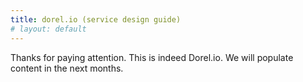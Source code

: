 ```yaml
---
title: dorel.io (service design guide)
# layout: default
---
```


<p>Thanks for paying attention. This is indeed Dorel.io. We will populate content in the next months.</p>

<div style="display:none;">

	<h2>Service manual:</h2>

	<ul class="servicemanual">
	{% for manual in site.service-manual %}

		<li>servicemanual title: {{ manual.title }}</li>

	{% endfor %}
	</ul>

</div>
